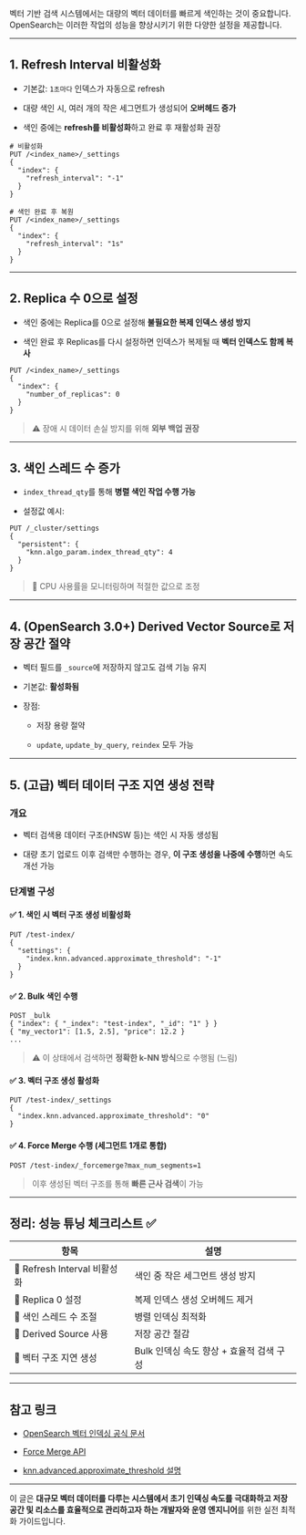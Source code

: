 벡터 기반 검색 시스템에서는 대량의 벡터 데이터를 빠르게 색인하는 것이 중요합니다. OpenSearch는 이러한 작업의 성능을 향상시키기 위한 다양한 설정을 제공합니다.

---

## 1. **Refresh Interval 비활성화**

- 기본값: `1초마다` 인덱스가 자동으로 refresh
    
- 대량 색인 시, 여러 개의 작은 세그먼트가 생성되어 **오버헤드 증가**
    
- 색인 중에는 **refresh를 비활성화**하고 완료 후 재활성화 권장
    

```http
# 비활성화
PUT /<index_name>/_settings
{
  "index": {
    "refresh_interval": "-1"
  }
}

# 색인 완료 후 복원
PUT /<index_name>/_settings
{
  "index": {
    "refresh_interval": "1s"
  }
}
```

---

## 2. **Replica 수 0으로 설정**

- 색인 중에는 Replica를 0으로 설정해 **불필요한 복제 인덱스 생성 방지**
    
- 색인 완료 후 Replicas를 다시 설정하면 인덱스가 복제될 때 **벡터 인덱스도 함께 복사**
    

```http
PUT /<index_name>/_settings
{
  "index": {
    "number_of_replicas": 0
  }
}
```

> ⚠️ 장애 시 데이터 손실 방지를 위해 **외부 백업 권장**

---

## 3. **색인 스레드 수 증가**

- `index_thread_qty`를 통해 **병렬 색인 작업 수행 가능**
    
- 설정값 예시:
    

```http
PUT /_cluster/settings
{
  "persistent": {
    "knn.algo_param.index_thread_qty": 4
  }
}
```

> 🧠 CPU 사용률을 모니터링하며 적절한 값으로 조정

---

## 4. **(OpenSearch 3.0+) Derived Vector Source로 저장 공간 절약**

- 벡터 필드를 `_source`에 저장하지 않고도 검색 기능 유지
    
- 기본값: **활성화됨**
    
- 장점:
    
    - 저장 용량 절약
        
    - `update`, `update_by_query`, `reindex` 모두 가능
        

---

## 5. **(고급) 벡터 데이터 구조 지연 생성 전략**

### 개요

- 벡터 검색용 데이터 구조(HNSW 등)는 색인 시 자동 생성됨
    
- 대량 초기 업로드 이후 검색만 수행하는 경우, **이 구조 생성을 나중에 수행**하면 속도 개선 가능
    

### 단계별 구성

#### ✅ 1. 색인 시 벡터 구조 생성 비활성화

```http
PUT /test-index/
{
  "settings": {
    "index.knn.advanced.approximate_threshold": "-1"
  }
}
```

#### ✅ 2. Bulk 색인 수행

```http
POST _bulk
{ "index": { "_index": "test-index", "_id": "1" } }
{ "my_vector1": [1.5, 2.5], "price": 12.2 }
...
```

> ⚠️ 이 상태에서 검색하면 **정확한 k-NN 방식**으로 수행됨 (느림)

#### ✅ 3. 벡터 구조 생성 활성화

```http
PUT /test-index/_settings
{
  "index.knn.advanced.approximate_threshold": "0"
}
```

#### ✅ 4. Force Merge 수행 (세그먼트 1개로 통합)

```http
POST /test-index/_forcemerge?max_num_segments=1
```

> 이후 생성된 벡터 구조를 통해 **빠른 근사 검색**이 가능

---

## 정리: 성능 튜닝 체크리스트 ✅

|항목|설명|
|---|---|
|🔧 Refresh Interval 비활성화|색인 중 작은 세그먼트 생성 방지|
|🔄 Replica 0 설정|복제 인덱스 생성 오버헤드 제거|
|🧵 색인 스레드 수 조절|병렬 인덱싱 최적화|
|💾 Derived Source 사용|저장 공간 절감|
|🧠 벡터 구조 지연 생성|Bulk 인덱싱 속도 향상 + 효율적 검색 구성|

---

## 참고 링크

- [OpenSearch 벡터 인덱싱 공식 문서](https://opensearch.org/docs/latest/search-plugins/knn/)
    
- [Force Merge API](https://opensearch.org/docs/latest/api-reference/index-apis/forcemerge/)
    
- [knn.advanced.approximate_threshold 설명](https://opensearch.org/docs/latest/search-plugins/knn/approximate-methods/)
    

---

이 글은 **대규모 벡터 데이터를 다루는 시스템에서 초기 인덱싱 속도를 극대화하고 저장 공간 및 리소스를 효율적으로 관리하고자 하는 개발자와 운영 엔지니어**를 위한 실전 최적화 가이드입니다.